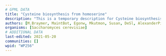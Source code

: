 ```yaml
---
# GPML DATA
title: "Cysteine biosynthesis from homoserine"
description: "This is a temporary description for Cysteine biosynthesis from homoserine"
authors: [M.Braymer, MaintBot, Egonw, Mkutmon, Susan, DeSl, AlexanderPico, Eweitz]
organisms: [Saccharomyces cerevisiae]
# ADDITIONAL DATA
last-edited: 2021-05-20
communities: []
wpid: "WP256"
---
```

